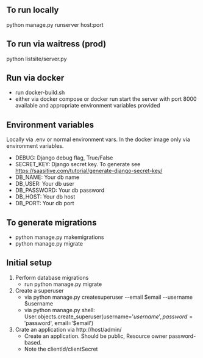 ## To run locally ##
python manage.py runserver host:port

## To run via waitress (prod) ##
python listsite/server.py

## Run via docker ##
- run docker-build.sh
- either via docker compose or docker run start the server with port 8000 available and appropriate environment variables provided

## Environment variables ##
Locally via .env or normal environment vars. In the docker image only via environment variables.

- DEBUG: Django debug flag, True/False
- SECRET_KEY: Django secret key. To generate see https://saasitive.com/tutorial/generate-django-secret-key/
- DB_NAME: Your db name
- DB_USER: Your db user
- DB_PASSWORD: Your db password
- DB_HOST: Your db host
- DB_PORT: Your db port

## To generate migrations ##
- python manage.py makemigrations
- python manage.py migrate

## Initial setup ##
1. Perform database migrations
    - run python manage.py migrate
2. Create a superuser
    - via python manage.py createsuperuser --email $email --username $username
    - via python manage.py shell: User.objects.create_superuser(username='$username', password='$password', email='$email')
3. Crate an application via  http://host/admin/
    - Create an application. Should be public, Resource owner password-based.
    - Note the clientId/clientSecret
